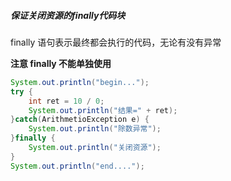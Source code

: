 #####  保证关闭资源的finally代码块 

finally 语句表示最终都会执行的代码，无论有没有异常

**注意 finally 不能单独使用**

```java
System.out.println("begin...");
try {
    int ret = 10 / 0;
    System.out.println("结果=" + ret);
}catch(ArithmetioException e) {
    System.out.println("除数异常");
}finally {
    System.out.println("关闭资源");
}
System.out.println("end....");
```

